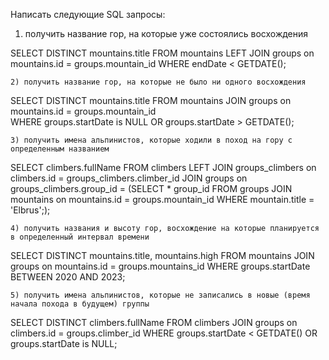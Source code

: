 Написать следующие SQL запросы:  
   
   1) получить название гор, на которые уже состоялись восхождения
    
SELECT DISTINCT mountains.title
FROM mountains
LEFT JOIN groups
on mountains.id = groups.mountain_id
WHERE endDate < GETDATE();
    
    

    2) получить название гор, на которые не было ни одного восхождения
SELECT DISTINCT mountains.title
FROM mountains
JOIN groups
on mountains.id = groups.mountain_id  
WHERE groups.startDate is NULL OR groups.startDate > GETDATE();

    3) получить имена альпинистов, которые ходили в поход на гору с определенным названием
SELECT climbers.fullName
FROM climbers
LEFT JOIN
groups_climbers
on climbers.id = groups_climbers.climber_id
JOIN groups
on groups_climbers.group_id = (SELECT * group_id
FROM groups
JOIN mountains
on mountains.id = groups.mountain_id
WHERE mountain.title = 'Elbrus';);


    4) получить названия и высоту гор, восхождение на которые планируется в определенный интервал времени
SELECT DISTINCT mountains.title, mountains.high
FROM mountains
JOIN groups
on mountains.id = groups.mountains_id
WHERE groups.startDate BETWEEN 2020 AND 2023;


    5) получить имена альпинистов, которые не записались в новые (время начала похода в будущем) группы

SELECT DISTINCT climbers.fullName
FROM climbers
JOIN groups
on climbers.id = groups.climber_id
WHERE groups.startDate < GETDATE() OR groups.startDate is NULL;